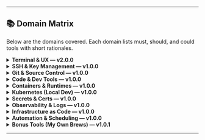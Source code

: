 
---

## 📚 Domain Matrix

Below are the domains covered. Each domain lists must, should, and could tools with short rationales.


<details>
<summary><strong>Terminal & UX — v2.0.0</strong></summary>

Terminal, shell, and UX tools for local productivity and navigation.

| Level | Tool | Rationale |
|------|------|-----------|
| must | bat | Modern 'cat' with syntax highlighting and pager integration. |
| must | eza | Modern 'ls' (exa fork) with icons/tree. |
| must | fzf | Fuzzy finder used across workflows. |
| must | powerlevel10k | Fast, modern Zsh prompt enhancing productivity. |
| must | ripgrep | Fast search tool replacing grep. |
| must | tmux | Terminal multiplexer for panes, sessions, and remote safety. |
| must | zsh | Primary shell; baseline for Zsh-based UX and plugins. |
| should | atuin | Shell history with sync and search. |
| should | bash-completion | Programmable completion for bash. |
| should | fd | Modern 'find' with sane defaults and speed. |
| should | less (+F) | Built-in pager with follow mode; a more flexible 'tail -f'. |
| should | lnav | Logfile navigator with SQL queries, formats, and interactive filtering. |
| should | thefuck | Corrects mistyped console commands. |
| should | tldr | Simplified man pages with examples. |
| should | zoxide | Smarter 'cd' based on frecency. |
| could | dust | Disk usage viewer, like du but better. |
| could | figlet | ASCII banners for fun or section headers. |
| could | font-meslo-for-powerlevel10k | Meslo font for Powerlevel10k theme. |
| could | grc | Generic colorizer; prettifies tail and other commands. |
| could | gum | Pretty TUI prompts; enhances UX if available. |
| could | lolcat | Rainbow styling for fun, optional flair. |
| could | multitail | Tail multiple logs with color and split views. |
| could | procs | Modern replacement for ps. |
| could | raycast | macOS launcher to trigger scripts quickly. |
| could | starship | Cross-shell prompt written in Rust. |
| could | warp | Next-gen terminal (macOS). |
| could | zsh-autosuggestions | Suggests completions as you type in Zsh. |
| could | zsh-syntax-highlighting | Syntax highlighting for Zsh. |

</details>


<details>
<summary><strong>SSH & Key Management — v1.0.0</strong></summary>

SSH clients, agents, auditing, and smartcard support.

| Level | Tool | Rationale |
|------|------|-----------|
| must | openssh | Standard SSH client/server; baseline for remote access. |
| should | gh-key-upload | Uploads local SSH keys to GitHub for easier repo access. |
| should | key-rotation-helper | Automates SSH key rotation to reduce risk of stale credentials. |
| should | ssh-audit | Analyzes SSH server config for weak algorithms and settings. |
| could | age | Simple, modern file encryption tool; complements SSH workflows. |

</details>


<details>
<summary><strong>Git & Source Control — v1.0.0</strong></summary>

Source control and developer Git workflows.

| Level | Tool | Rationale |
|------|------|-----------|
| must | delta | Improved diff viewer for Git with syntax highlighting. |
| must | gh | GitHub CLI for managing repos, PRs, and issues directly. |
| must | git | Core version control system; foundation for all workflows. |
| must | pre-commit | Framework for managing Git hooks; enforces checks pre-push. |
| should | git-secrets | Prevents committing AWS keys and other sensitive credentials. |
| should | gitleaks | Scans repos for hardcoded secrets and sensitive data. |
| should | lazygit | Terminal UI for Git; simplifies commits, merges, and rebases. |
| could | git-cliff | Generates changelogs from conventional commits. |
| could | gpg | Enables commit signing and verification of contributors. |

</details>


<details>
<summary><strong>Code & Dev Tools — v1.0.0</strong></summary>

Editors, toolchain managers, and code helpers for local development.

| Level | Tool | Rationale |
|------|------|-----------|
| must | direnv | Manages environment variables per project; integrates with shells. |
| must | just | Command runner; a modern replacement for Makefiles. |
| must | shellcheck | Static analysis for shell scripts; finds bugs and style issues. |
| should | asdf | Runtime version manager for multiple languages and tools. |
| should | eslint | JavaScript/TypeScript linter; enforces code quality rules. |
| should | jsonlint | Validator and formatter for JSON files. |
| should | prettier | Code formatter for JavaScript, JSON, Markdown, and more. |
| should | pylint | Linter for Python code, enforcing style and best practices. |
| should | vscode | Widely used IDE with rich extensions and debugging support. |
| should | yamllint | Linter for YAML files to catch errors and enforce style. |
| could | black | Opinionated Python code formatter; enforces consistency. |
| could | commitizen | Helps enforce conventional commit messages for automation. |
| could | hadolint | Linter for Dockerfiles; prevents common mistakes. |
| could | lefthook | Fast, polyglot Git hooks manager for projects. |
| could | mise | Alternative runtime version manager, faster and simpler than asdf. |
| could | nvm | Node.js version manager; useful for JavaScript projects. |
| could | pyenv | Python version manager; allows multiple runtime installations. |
| could | shfmt | Formatter for shell scripts; ensures consistent style. |

</details>


<details>
<summary><strong>Containers & Runtimes — v1.0.0</strong></summary>

Containerization tools and runtimes for application deployment.

| Level | Tool | Rationale |
|------|------|-----------|
| must | colima | Lightweight VM for Docker/Podman on macOS; provides container runtime layer. |
| must | compose | Defines and runs multi-container applications declaratively. |
| must | nomad | HashiCorp scheduler for container and non-container workloads. |
| should | buildah | OCI-compliant tool to build container images without Docker daemon. |
| should | skopeo | Utility for copying, inspecting, and signing container images. |
| should | trivy | Security scanner for container images and filesystem vulnerabilities. |
| could | ctop | Top-like interface for container monitoring. |
| could | dive | Image analyzer for understanding Docker image layers. |
| could | docker-slim | Optimizer that reduces image size and attack surface. |
| could | grype | Vulnerability scanner for container images using SBOMs. |
| could | syft | Generates SBOMs (Software Bill of Materials) from container images. |

</details>


<details>
<summary><strong>Kubernetes (Local Dev) — v1.0.0</strong></summary>

Kubernetes client tooling and cluster interaction UX.

| Level | Tool | Rationale |
|------|------|-----------|
| must | helm | Package manager for Kubernetes applications using charts. |
| must | kubectl | Primary CLI to interact with Kubernetes clusters. |
| should | k9s | TUI for managing Kubernetes resources interactively. |
| could | kubectx | Simplifies context switching between Kubernetes clusters. |
| could | kubens | Quickly switch between Kubernetes namespaces. |

</details>


<details>
<summary><strong>Secrets & Certs — v1.0.0</strong></summary>

Secret management and PKI tooling.

| Level | Tool | Rationale |
|------|------|-----------|
| must | sops | Encrypts/decrypts YAML, JSON, and other config files for GitOps. |
| must | vault | Secret management, encryption-as-a-service, and dynamic credentials. |
| should | mkcert | Local CA and HTTPS certificate generator for development. |
| should | vault-radar | Scans repos and containers for leaked secrets using Vault policies. |
| could | 1password-cli | CLI integration with 1Password for secret retrieval and automation. |

</details>


<details>
<summary><strong>Observability & Logs — v1.0.0</strong></summary>

Local system insight, metrics, and log triage tools.

| Level | Tool | Rationale |
|------|------|-----------|
| must | bottom | Resource monitor with modern TUI for system observability. |
| must | jq | JSON processor; essential for log and API parsing. |
| must | lnav | Log file navigator; interactive searching and filtering of logs. |
| should | fx | Interactive JSON viewer and explorer. |
| should | stern | Streams Kubernetes pod logs with color and regex filters. |
| should | yq | YAML processor, complementary to jq for config and logs. |
| could | btop | Advanced resource monitor with rich visualization. |
| could | duf | Disk usage/free space analyzer with human-friendly TUI. |
| could | glow | Terminal markdown reader for viewing docs inline. |
| could | gping | Ping tool with live graphs to visualize latency. |
| could | htop | Classic interactive process viewer. |
| could | httpie | User-friendly HTTP client for testing APIs. |
| could | logrotate | Manages rotating and compressing system logs. |
| could | viddy | Modern watch command replacement for monitoring outputs. |

</details>


<details>
<summary><strong>Infrastructure as Code — v1.0.0</strong></summary>

Infrastructure as Code authoring, validation, and builds.

| Level | Tool | Rationale |
|------|------|-----------|
| must | packer | Builds machine and container images in a repeatable way. |
| must | terraform | Core IaC tool for provisioning infrastructure across providers. |
| must | tflint | Linter for Terraform configurations; enforces standards and prevents errors. |
| should | checkov | Static analysis for IaC security across Terraform, Kubernetes, and more. |
| should | terragrunt | Wrapper for Terraform that adds workflow improvements and DRY configs. |
| should | tfsec | Security scanner for Terraform code. |
| could | consul | Service discovery and configuration; complements IaC with runtime services. |
| could | terraform-docs | Generates documentation from Terraform modules. |
| could | tfenv | Manages multiple Terraform versions easily. |

</details>


<details>
<summary><strong>Automation & Scheduling — v1.0.0</strong></summary>

Local automation, build orchestrators, and CLI glue.

| Level | Tool | Rationale |
|------|------|-----------|
| must | entr | Lightweight file-watcher for triggering rebuilds or reloads. |
| must | parallel | Run jobs in parallel across multiple CPU cores; essential for scaling scripts. |
| must | watchexec | Runs commands when files change; ideal for live reloads and automation. |
| should | cron | Classic job scheduler for periodic tasks. |
| should | hyperfine | Benchmark command-line programs with statistical output. |
| should | tmuxinator | Manages complex tmux session setups for automation. |
| could | at | One-time job scheduler for deferred execution. |
| could | tmux-resurrect | Restores tmux sessions after restart; improves workflow continuity. |

</details>


<details>
<summary><strong>Bonus Tools (My Own Brews) — v1.0.1</strong></summary>

Bonus domain with my own CLI tools published via Homebrew. These are opinionated helpers I maintain myself, grouped as must, should, and could.

| Level | Tool | Rationale | Install |
|------|------|-----------|---------|
| must | brew-brain-cli | Tracks and compares expected vs installed brews; renders Markdown reports. | brew install brew-brain-cli |
| must | bump-version-cli | Handles semantic versioning without sed headaches; supports patch, minor, major bumps. | brew install bump-version-cli |
| must | commit-gh-cli | Automates the PR process with version bump, commit, changelog, push, and PR creation. | brew install commit-gh-cli |
| must | folder-tree-cli | Generates clean folder trees in Markdown; perfect for docs and audits. | brew install folder-tree-cli |
| must | radar-scan-cli | Scans folders or Docker images for secrets using Vault Radar; local or GitHub workflow. | brew install radar-scan-cli |
| must | sanity-check-cli | Runs all checks across Bash, Python, Node, and Terraform; outputs sanity_check.md. | brew install sanity-check-cli |
| must | slim-container-cli | Optimizes and scans Docker images with DockerSlim, Trivy, Grype, Dockle, and Dive. | brew install slim-container-cli |
| should | repository-audit-cli | Audits repos for insights, tag checks, and uncommitted changes. | brew install repository-audit-cli |
| should | self-doc-gen-cli | Automatically generates clean Markdown documentation from Bash scripts. | brew install self-doc-gen-cli |
| could | export-docker-image-cli | Lists and exports Docker images to JSON/Markdown; helps with hygiene and reporting. | brew install export-docker-image-cli |
| could | radar-love-cli | Simulates secret leaks across multiple languages for Vault Radar demos. | brew install radar-love-cli |
| could | repository-backup-cli | Backs up GitHub repos with smart modular commands: backup, recover, prune, summary. | brew install raymonepping/repository-backup-cli/repository-backup-cli |
| could | repository-export-cli | Exports all GitHub repos to Markdown, JSON, or CSV with stats and summaries. | brew install repository-export-cli |

</details>

---

